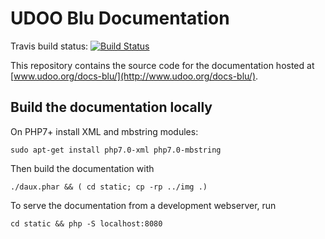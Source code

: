 # UDOO Blu Documentation

Travis build status: [![Build Status](https://travis-ci.org/UDOOboard/Blu-Docs.svg?branch=master)](https://travis-ci.org/UDOOboard/Blu-Docs)

This repository contains the source code for the documentation hosted at [www.udoo.org/docs-blu/](http://www.udoo.org/docs-blu/).


## Build the documentation locally
On PHP7+ install XML and mbstring modules:

    sudo apt-get install php7.0-xml php7.0-mbstring

Then build the documentation with

    ./daux.phar && ( cd static; cp -rp ../img .)

To serve the documentation from a development webserver, run

    cd static && php -S localhost:8080


